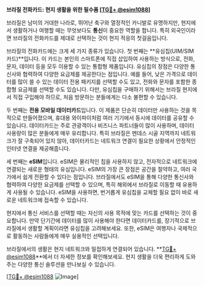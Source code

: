 **브라질 전화카드: 현지 생활을 위한 필수품 [[TG💪+ @esim1088](https://t.me/s/esim1088)]**

브라질은 남미의 거대한 나라로, 뛰어난 축구와 열정적인 카니발로 유명하지만, 현지에서 생활하거나 여행할 때는 무엇보다도 **통신**이 중요한 역할을 합니다. 특히 외국인이라면 브라질의 전화카드를 제대로 선택하는 것이 현지 적응의 첫걸음입니다.

브라질의 전화카드에는 크게 세 가지 종류가 있습니다. 첫 번째는 **유심칩(UIM/SIM 카드)**입니다. 이 카드는 본인의 스마트폰에 직접 삽입하여 사용하는 방식으로, 전화, 문자, 데이터 등을 모두 이용할 수 있는 통합형 제품입니다. 유심칩의 장점은 다양한 통신사와 협력하여 다양한 요금제를 제공한다는 점입니다. 예를 들어, 낮은 가격으로 데이터를 많이 쓸 수 있는 데이터 전용 패키지를 선택할 수도 있고, 전화와 문자를 포함한 종합형 요금제를 선택할 수도 있습니다. 다만, 유심칩을 구매하기 위해서는 브라질 현지에서 직접 구입해야 하므로, 처음 방문하는 분들에게는 다소 불편할 수 있습니다.

두 번째는 **전용 모바일 데이터카드**입니다. 이 제품은 단순히 데이터만 사용하는 것을 목적으로 만들어졌으며, 휴대용 와이파이처럼 여러 기기에서 동시에 데이터를 공유할 수 있습니다. 데이터카드는 주로 관광객이나 비즈니스 파트너들이 많이 사용하며, 데이터 사용량이 많은 분들에게 매우 유리합니다. 특히 브라질은 멘데스 시골 지역까지 네트워크가 잘 구축되어 있지 않아, 데이터카드는 네트워크 연결이 필요한 상황에서 안정적인 인터넷 연결을 제공해줍니다.

세 번째는 **eSIM**입니다. eSIM은 물리적인 칩을 사용하지 않고, 전자적으로 네트워크에 연결되는 새로운 형태의 유심입니다. eSIM의 가장 큰 장점은 공간을 절약하고, 여러 국가에서 쉽게 전환할 수 있다는 점입니다. 브라질에서도 eSIM을 통해 다양한 통신사와 협력하여 다양한 요금제를 선택할 수 있으며, 특히 해외에서 브라질로 이동할 때 유용하게 사용될 수 있습니다. eSIM을 사용하면, 번거롭게 유심칩을 교체할 필요 없이 바로 새로운 네트워크에 접속할 수 있습니다.

현지에서 통신 서비스를 선택할 때는 자신의 사용 목적에 맞는 카드를 선택하는 것이 중요합니다. 만약 단기간에 데이터를 많이 사용해야 한다면 데이터카드를, 장기적으로 브라질에서 생활할 계획이라면 유심칩을 고려해보세요. 또한, eSIM은 여행자나 국제적으로 활동하는 사람들에게 매우 실용적인 선택입니다.

브라질에서의 생활은 현지 네트워크와 밀접하게 연결되어 있습니다. **[TG💪+ @esim1088](https://t.me/s/esim1088)**에서 더 자세한 정보를 확인해보세요. 현지 생활을 더욱 편리하게 도와주는 다양한 통신 솔루션을 만나보실 수 있습니다. 

[[TG💪+ @esim1088](https://t.me/s/esim1088) ![Image](https://i.postimg.cc/Y0z9fWf4/image.png)]